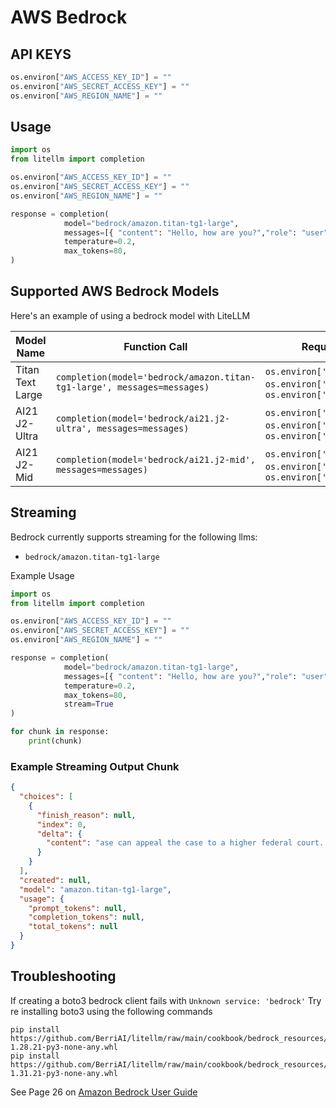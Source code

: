 # AWS Bedrock

## API KEYS
```python
os.environ["AWS_ACCESS_KEY_ID"] = ""
os.environ["AWS_SECRET_ACCESS_KEY"] = ""
os.environ["AWS_REGION_NAME"] = ""
```

## Usage
```python
import os 
from litellm import completion

os.environ["AWS_ACCESS_KEY_ID"] = ""
os.environ["AWS_SECRET_ACCESS_KEY"] = ""
os.environ["AWS_REGION_NAME"] = ""

response = completion(
            model="bedrock/amazon.titan-tg1-large", 
            messages=[{ "content": "Hello, how are you?","role": "user"}],
            temperature=0.2,
            max_tokens=80,
)
```

## Supported AWS Bedrock Models
Here's an example of using a bedrock model with LiteLLM 

| Model Name       | Function Call                                  | Required OS Variables              |
|------------------|--------------------------------------------|------------------------------------|
| Titan Text Large       | `completion(model='bedrock/amazon.titan-tg1-large', messages=messages)`   | `os.environ['AWS_ACCESS_KEY_ID']`, `os.environ['AWS_SECRET_ACCESS_KEY']`, `os.environ['AWS_REGION_NAME']`     |
| AI21 J2-Ultra       | `completion(model='bedrock/ai21.j2-ultra', messages=messages)`   | `os.environ['AWS_ACCESS_KEY_ID']`, `os.environ['AWS_SECRET_ACCESS_KEY']`, `os.environ['AWS_REGION_NAME']`     |
| AI21 J2-Mid      | `completion(model='bedrock/ai21.j2-mid', messages=messages)`   | `os.environ['AWS_ACCESS_KEY_ID']`, `os.environ['AWS_SECRET_ACCESS_KEY']`, `os.environ['AWS_REGION_NAME']`     |

## Streaming
Bedrock currently supports streaming for the following llms:
* `bedrock/amazon.titan-tg1-large`

Example Usage
```python
import os 
from litellm import completion

os.environ["AWS_ACCESS_KEY_ID"] = ""
os.environ["AWS_SECRET_ACCESS_KEY"] = ""
os.environ["AWS_REGION_NAME"] = ""

response = completion(
            model="bedrock/amazon.titan-tg1-large", 
            messages=[{ "content": "Hello, how are you?","role": "user"}],
            temperature=0.2,
            max_tokens=80,
            stream=True
)

for chunk in response:
    print(chunk)
```

### Example Streaming Output Chunk
```json
{
  "choices": [
    {
      "finish_reason": null,
      "index": 0,
      "delta": {
        "content": "ase can appeal the case to a higher federal court. If a higher federal court rules in a way that conflicts with a ruling from a lower federal court or conflicts with a ruling from a higher state court, the parties involved in the case can appeal the case to the Supreme Court. In order to appeal a case to the Sup"
      }
    }
  ],
  "created": null,
  "model": "amazon.titan-tg1-large",
  "usage": {
    "prompt_tokens": null,
    "completion_tokens": null,
    "total_tokens": null
  }
}
```

## Troubleshooting
If creating a boto3 bedrock client fails with `Unknown service: 'bedrock'`
Try re installing boto3 using the following commands
```shell
pip install https://github.com/BerriAI/litellm/raw/main/cookbook/bedrock_resources/boto3-1.28.21-py3-none-any.whl
pip install https://github.com/BerriAI/litellm/raw/main/cookbook/bedrock_resources/botocore-1.31.21-py3-none-any.whl
```

See Page 26 on [Amazon Bedrock User Guide](https://d2eo22ngex1n9g.cloudfront.net/Documentation/BedrockUserGuide.pdf)